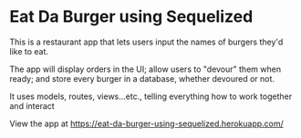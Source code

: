 # Eat Da Burger using Sequelized

This is a restaurant app that lets users input the names of burgers they'd like to eat.

The app will display orders in the UI; allow users to "devour" them when ready; and store every burger in a database, whether devoured or not.

It uses models, routes, views...etc., telling everything how to work together and interact

View the app at https://eat-da-burger-using-sequelized.herokuapp.com/
